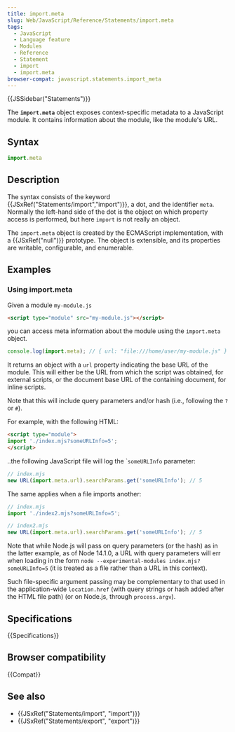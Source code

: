 ```yaml
---
title: import.meta
slug: Web/JavaScript/Reference/Statements/import.meta
tags:
  - JavaScript
  - Language feature
  - Modules
  - Reference
  - Statement
  - import
  - import.meta
browser-compat: javascript.statements.import_meta
---
```

{{JSSidebar("Statements")}}

The **`import.meta`** object exposes context-specific metadata to a JavaScript
module. It contains information about the module, like the module's URL.

## Syntax

```js
import.meta
```

## Description

The syntax consists of the keyword
{{JSxRef("Statements/import","import")}}, a dot, and the identifier
`meta`. Normally the left-hand side of the dot is the object on which property
access is performed, but here `import` is not really an object.

The `import.meta` object is created by the ECMAScript implementation, with a
{{JSxRef("null")}} prototype. The object is extensible, and its properties
are writable, configurable, and enumerable.

## Examples

### Using import.meta

Given a module `my-module.js`

```html
<script type="module" src="my-module.js"></script>
```

you can access meta information about the module using the `import.meta` object.

```js
console.log(import.meta); // { url: "file:///home/user/my-module.js" }
```

It returns an object with a `url` property indicating the base URL of the
module. This will either be the URL from which the script was obtained, for
external scripts, or the document base URL of the containing document, for
inline scripts.

Note that this will include query parameters and/or hash (i.e., following the
`?` or `#`).

For example, with the following HTML:

```html
<script type="module">
import './index.mjs?someURLInfo=5';
</script>
```

..the following JavaScript file will log the \``someURLInfo` parameter:

```js
// index.mjs
new URL(import.meta.url).searchParams.get('someURLInfo'); // 5
```

The same applies when a file imports another:

```js
// index.mjs
import './index2.mjs?someURLInfo=5';

// index2.mjs
new URL(import.meta.url).searchParams.get('someURLInfo'); // 5
```

Note that while Node.js will pass on query parameters (or the hash) as in the
latter example, as of Node 14.1.0, a URL with query parameters will err when
loading in the form `node --experimental-modules index.mjs?someURLInfo=5` (it is
treated as a file rather than a URL in this context).

Such file-specific argument passing may be complementary to that used in the
application-wide `location.href` (with query strings or hash added after the
HTML file path) (or on Node.js, through `process.argv`).

## Specifications

{{Specifications}}

## Browser compatibility

{{Compat}}

## See also

- {{JSxRef("Statements/import", "import")}}
- {{JSxRef("Statements/export", "export")}}
